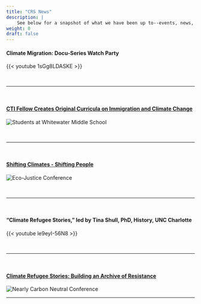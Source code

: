 ```yaml
---
title: "CRS News"
description: |
    See below for a snapshot of what we have been up to--events, news, conference presentations, and more! [Click here](https://climaterefugeestories.substack.com) to sign up for our email newsletter. View [All CRS News](https://docs.google.com/document/d/1pJfXh9YsHorg04mO6Dqd4hyaTRxTUlo6yhSZqU8g6VE/edit?usp=sharing).
weight: 0
draft: false
---
```


#### **Climate Migration: Docu-Series Watch Party**
{{< youtube 1sGg8LDASKE >}}

&nbsp;  
  
---
&nbsp; 
#### [**CTI Fellow Creates Original Curricula on Immigration and Climate Change**](https://charlotteteachers.org/2021/11/cti-fellow-creates-curricula-on-immigration-and-climate-change/)

![Students at Whitewater Middle School](../images/about/in-the-media/Whitewater-Middle-School-Students.png#caption "Students at Whitewater Middle School in Charlotte. Photo Credit: Mariella Fernandes, Charlotte Teachers Institute, November 16, 2021.")

&nbsp;  
  
---
&nbsp; 

#### [**Shifting Climates - Shifting People**](https://www.iliff.edu/centerforecojustice/conference2021/)
![Eco-Justice Conference](../images/about/in-the-media/Eco-Justice-Conference.png#caption "The Center for Eco-Justice Conference, ILIFF School of Theology, October 21-22, 2021.")

&nbsp;  
  
---
&nbsp; 

#### **“Climate Refugee Stories,” led by Tina Shull, PhD, History, UNC Charlotte**
{{< youtube le9eyI-56N8 >}}

&nbsp;  
  
---
&nbsp; 

#### [**Climate Refugee Stories: Building an Archive of Resistance**](https://ehc.english.ucsb.edu/?p=21016)
![Nearly Carbon Neutral Conference](../images/about/in-the-media/Nearly-Carbon-Neutral-Conference.png#caption "Confronting the Climate Crisis with Systemic Alternatives in the Age of Coronavirus, A Nearly-Carbon Neutral Conference, UC Santa Barbara, October, 2021.")
&nbsp;  
  
---
